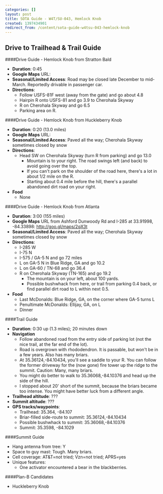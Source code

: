 ```yaml
---
categories: []
layout: post
title: SOTA Guide - W4T/SU-043, Hemlock Knob
created: 1397434901
redirect_from: /content/sota-guide-w4tsu-043-hemlock-knob
---
```

Drive to Trailhead & Trail Guide
--------------------------------------------------------

####Drive Guide - Hemlock Knob from Stratton Bald

* **Duration**: 0:45
* **Google Maps** URL:
* **Seasonal/Limited Access**: Road may be closed late December to mid-March. Reportedly drivable in passenger car.
* **Directions**:
	* Follow USFS-81F west (away from the gate) and go about 4.8
	* Hairpin R onto USFS-81 and go 3.9 to Cherohala Skyway
	* R on Cherohala Skyway and go 6.5
	* Parking area on R.

####Drive Guide - Hemlock Knob from Huckleberry Knob

* **Duration**: 0:20 (13.0 miles)
* **Google Maps** URL:
* **Seasonal/Limited Access**: Paved all the way; Cherohala Skyway sometimes closed by snow
* **Directions**:
    * Head SW on Cherohala Skyway (turn R from parking) and go 13.0
        * Mountain is to your right. The road swings left (and back) to avoid going over the top.
        * If you can't park on the shoulder of the road here, there's a lot in about 1/2 mile on the R.
        * Starting about 0.4 mile before the hill, there's a parallel abandoned dirt road on your right.
* **Food**
    * None

####Drive Guide - Hemlock Knob from Atlanta

* **Duration**: 3:00 (155 miles)
* **Google Maps** URL from Ashford Dunwoody Rd and I-285 at 33.91998, -84.33898: http://goo.gl/maps/2qX3t
* **Seasonal/Limited Access**: Paved all the way; Cherohala Skyway sometimes closed by snow
* **Directions**:
    * I-285 W
    * I-75 N
    * I-575 / GA-5 N and go 72 miles
    * L on GA-5 N in Blue Ridge, GA and go 10.2
    * L on GA-60 / TN-68 and go 36.4
    * R on Cherohala Skyway (TN-165) and go 19.2
        * The mountain is on your left, about 100 yards.
        * Possible bushwhack from here, or trail from parking 0.4 back, or find parallel dirt road to L within next 0.5.
* **Food**
    * Last McDonalds: Blue Ridge, GA, on the corner where GA-5 turns L
    * Penultimate McDonalds: Ellijay, GA, on L
    * Dinner

####Trail Guide

* **Duration**: 0:30 up (1.3 miles); 20 minutes down
* **Navigation**
    * Follow abandoned road from the entry side of parking lot (not the nice trail, at the far end of the lot).
    * Road is overgrown with rhododendron.  It is passable, but won't be in a few years.  Also has many briars.
    * At 35.36124,-84.10434, you'll see a saddle to your R.  You can follow the former driveway for the (now gone) fire tower up the ridge to the summit.  Caution: Many, many briars.
    * You might do better to walk to 35.36068,-84.10376 and head up the side of the hill.
    * I stopped about 20' short of the summit, because the briars became too intense.  You might have better luck from a different angle.
* **Trailhead altitude**: ???
* **Summit altitude**: ???
* **GPS tracks/waypoints**:
    * Trailhead: 35.364, -84.107
    * Briar-filled side-route to summit: 35.36124,-84.10434
    * Possible bushwhack to summit: 35.36068,-84.10376
    * Summit: 35.3598, -84.1029

####Summit Guide

* Hang antenna from tree: Y
* Space to guy mast: Tough.  Many briars.
* Cell coverage: AT&T=not tried; Vzn=not tried; APRS=yes
* Unique features:
    * One activator encountered a bear in the blackberries.

####Plan-B Candidates

* Huckleberry Knob

